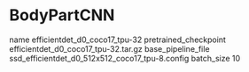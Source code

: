 # BodyPartCNN
 name efficientdet_d0_coco17_tpu-32
 pretrained_checkpoint efficientdet_d0_coco17_tpu-32.tar.gz
 base_pipeline_file ssd_efficientdet_d0_512x512_coco17_tpu-8.config
 batch_size 10

